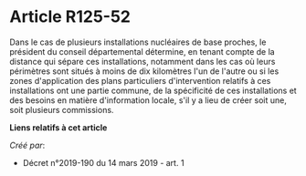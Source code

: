 # Article R125-52

Dans le cas de plusieurs installations nucléaires de base proches, le président du conseil départemental détermine, en tenant
compte de la distance qui sépare ces installations, notamment dans les cas où leurs périmètres sont situés à moins de dix
kilomètres l'un de l'autre ou si les zones d'application des plans particuliers d'intervention relatifs à ces installations
ont une partie commune, de la spécificité de ces installations et des besoins en matière d'information locale, s'il y a lieu
de créer soit une, soit plusieurs commissions.

**Liens relatifs à cet article**

_Créé par_:

  - Décret n°2019-190 du 14 mars 2019 - art. 1
